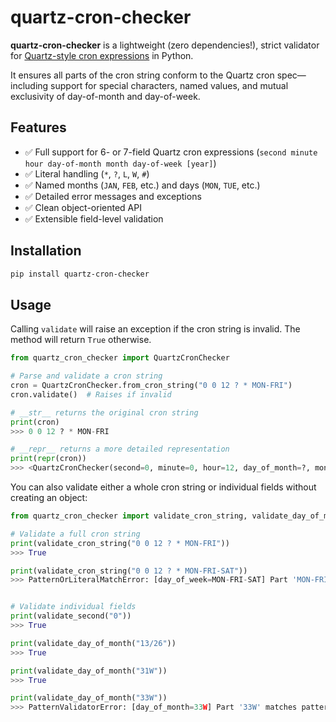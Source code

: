 # quartz-cron-checker

**quartz-cron-checker** is a lightweight (zero dependencies!), strict validator for [Quartz-style cron expressions](https://www.quartz-scheduler.org/documentation/quartz-2.3.0/tutorials/crontrigger.html) in Python.

It ensures all parts of the cron string conform to the Quartz cron spec—including support for special characters, named values, and mutual exclusivity of day-of-month and day-of-week.

## Features

- ✅ Full support for 6- or 7-field Quartz cron expressions (`second minute hour day-of-month month day-of-week [year]`)
- ✅ Literal handling (`*`, `?`, `L`, `W`, `#`)
- ✅ Named months (`JAN`, `FEB`, etc.) and days (`MON`, `TUE`, etc.)
- ✅ Detailed error messages and exceptions
- ✅ Clean object-oriented API
- ✅ Extensible field-level validation

## Installation

```bash
pip install quartz-cron-checker
```

## Usage

Calling `validate` will raise an exception if the cron string is invalid. The method will return `True` otherwise.

```python
from quartz_cron_checker import QuartzCronChecker

# Parse and validate a cron string
cron = QuartzCronChecker.from_cron_string("0 0 12 ? * MON-FRI")
cron.validate()  # Raises if invalid

# __str__ returns the original cron string
print(cron)
>>> 0 0 12 ? * MON-FRI

# __repr__ returns a more detailed representation
print(repr(cron))
>>> <QuartzCronChecker(second=0, minute=0, hour=12, day_of_month=?, month=*, day_of_week=MON-FRI, year=None)>
```

You can also validate either a whole cron string or individual fields without creating an object:
```python
from quartz_cron_checker import validate_cron_string, validate_day_of_month, validate_second

# Validate a full cron string
print(validate_cron_string("0 0 12 ? * MON-FRI"))
>>> True

print(validate_cron_string("0 0 12 ? * MON-FRI-SAT"))
>>> PatternOrLiteralMatchError: [day_of_week=MON-FRI-SAT] Part 'MON-FRI-SAT' does not match any literal (THU, FRI, MON, SAT, TUE, WED, *, SUN, ?) or allowed pattern (Range, Increment, Range with increment, List of digits, Day of week occurrence, Last day of week in month, Day of week range, Specific day of week)


# Validate individual fields
print(validate_second("0"))
>>> True

print(validate_day_of_month("13/26"))
>>> True

print(validate_day_of_month("31W"))
>>> True

print(validate_day_of_month("33W"))
>>> PatternValidatorError: [day_of_month=33W] Part '33W' matches pattern 'Nearest weekday' ('^(\d+)W$') but failed semantic validation: must be between 1 and 31
```
